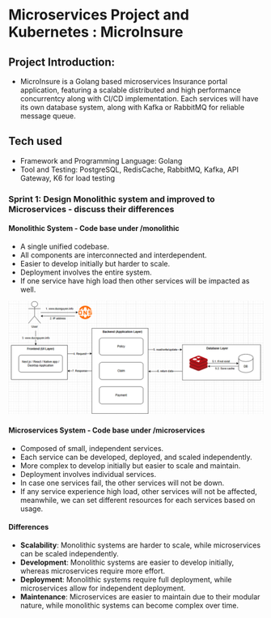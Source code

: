 

# Microservices Project and Kubernetes : MicroInsure

## Project Introduction: 

- MicroInsure is a Golang based microservices Insurance portal application, featuring a scalable distributed and high performance concurrentcy along with CI/CD implementation. Each services will have its own database system, along with Kafka or RabbitMQ for reliable message queue. 

## Tech used 
- Framework and Programming Language: Golang
- Tool and Testing: PostgreSQL, RedisCache, RabbitMQ, Kafka, API Gateway, K6 for load testing

### Sprint 1: Design Monolithic system and improved to Microservices - discuss their differences

#### Monolithic System - Code base under /monolithic
- A single unified codebase.
- All components are interconnected and interdependent.
- Easier to develop initially but harder to scale.
- Deployment involves the entire system.
- If one service have high load then other services will be impacted as well.

![alt text](assets/monolithic_design.png)

#### Microservices System - Code base under /microservices
- Composed of small, independent services.
- Each service can be developed, deployed, and scaled independently.
- More complex to develop initially but easier to scale and maintain.
- Deployment involves individual services.
- In case one services fail, the other services will not be down.
- If any service experience high load, other services will not be affected, meanwhile, we can set different resources for each services based on usage.

#### Differences
- **Scalability**: Monolithic systems are harder to scale, while microservices can be scaled independently.
- **Development**: Monolithic systems are easier to develop initially, whereas microservices require more effort.
- **Deployment**: Monolithic systems require full deployment, while microservices allow for independent deployment.
- **Maintenance**: Microservices are easier to maintain due to their modular nature, while monolithic systems can become complex over time.

